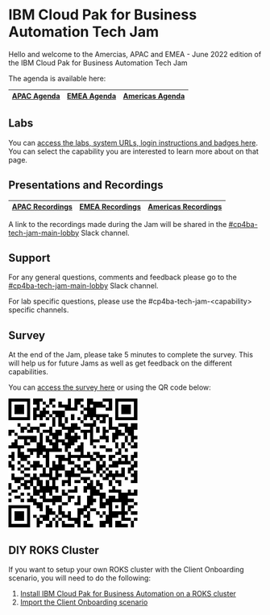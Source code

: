 # IBM Cloud Pak for Business Automation Tech Jam

Hello and welcome to the Amercias, APAC and EMEA - June 2022 edition of the IBM Cloud Pak for Business Automation Tech Jam

The agenda is available here:

| [APAC Agenda](/Presentations%20%26%20Recordings/APAC/June%202022/%5BCP4BA%20Tech%20Jam%202022.06.28%5D%20APAC%20Agenda.pdf) | [EMEA Agenda](/Presentations%20%26%20Recordings/EMEA/June%202022/%5BCP4BA%20Tech%20Jam%202022.06.28%5D%20EMEA%20Agenda.pdf) | [Americas Agenda](/Presentations%20%26%20Recordings/Americas/June%202022/%5BCP4BA%20Tech%20Jam%202022.06.28%5D%20Americas%20Agenda.pdf) |
| ------------------------------------------------------------ | ------------------------------------------------------------ | ------------------------------------------------------------ |

## Labs

You can [access the labs, system URLs, login instructions and badges here](/Labs.md). You can select the capability you are interested to learn more about on that page.

## Presentations and Recordings

| [APAC Recordings](https://github.com/IBM/cp4ba-tech-jam/tree/main/Presentations%20%26%20Recordings/APAC/June%202022) | [EMEA Recordings](https://github.com/IBM/cp4ba-tech-jam/tree/main/Presentations%20%26%20Recordings/EMEA/June%202022) | [Americas Recordings](https://github.com/IBM/cp4ba-tech-jam/tree/main/Presentations%20%26%20Recordings/Americas/June%202022) |
| ------------------------------------------------------------ | ------------------------------------------------------------ | ------------------------------------------------------------ |

A link to the recordings made during the Jam will be shared in the [#cp4ba-tech-jam-main-lobby](https://ibm-cloudpak-partners.slack.com/archives/C03LJFPHS5C) Slack channel.

## Support

For any general questions, comments and feedback please go to the [#cp4ba-tech-jam-main-lobby](https://ibm-cloudpak-partners.slack.com/archives/C03LJFPHS5C) Slack channel.

For lab specific questions, please use the #cp4ba-tech-jam-\<capability\> specific channels.  

## Survey

At the end of the Jam, please take 5 minutes to complete the survey. This will help us for future Jams as well as get feedback on the different capabilities.

You can [access the survey here](https://www.surveymonkey.com/r/CP4BATechJam2022) or using the QR code below:

![Survey QR Code](survey-qrcode.png)

## DIY ROKS Cluster

If you want to setup your own ROKS cluster with the Client Onboarding scenario, you will need to do the following:

1. [Install IBM Cloud Pak for Business Automation on a ROKS cluster](https://github.com/IBM/cp4ba-rapid-deployment)
2. [Import the Client Onboarding scenario](https://github.com/IBM/cp4ba-client-onboarding-scenario)

